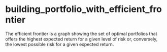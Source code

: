 # building_portfolio_with_efficient_frontier
The efficient frontier is a graph showing the set of optimal portfolios that offers the highest expected return for a given level of risk or, conversely, the lowest possible risk for a given expected return. 
